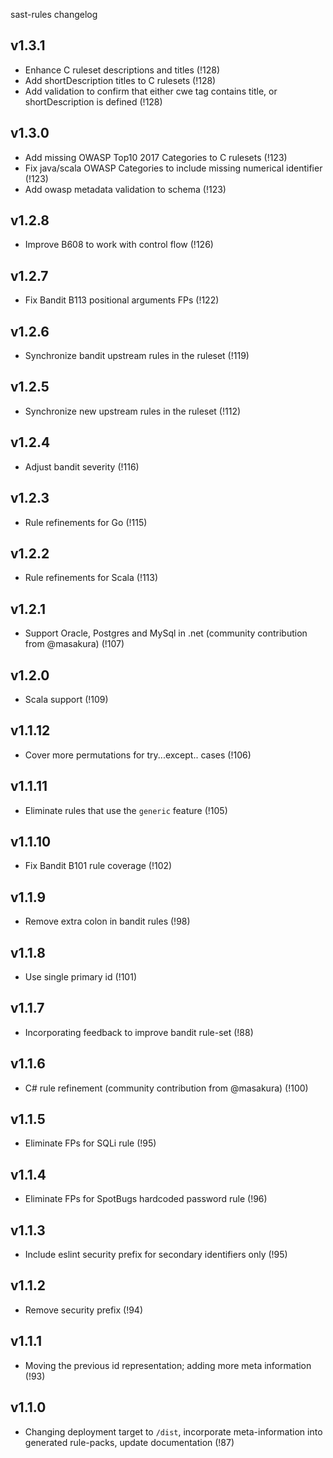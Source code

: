 sast-rules changelog

## v1.3.1
- Enhance C ruleset descriptions and titles (!128)
- Add shortDescription titles to C rulesets (!128)
- Add validation to confirm that either cwe tag contains title, or shortDescription is defined (!128)

## v1.3.0
- Add missing OWASP Top10 2017 Categories to C rulesets (!123)
- Fix java/scala OWASP Categories to include missing numerical identifier (!123)
- Add owasp metadata validation to schema (!123)

## v1.2.8
- Improve B608 to work with control flow (!126)

## v1.2.7
- Fix Bandit B113 positional arguments FPs (!122)

## v1.2.6
- Synchronize bandit upstream rules in the ruleset (!119)

## v1.2.5
- Synchronize new upstream rules in the ruleset (!112)

## v1.2.4
- Adjust bandit severity (!116)

## v1.2.3
- Rule refinements for Go (!115)

## v1.2.2
- Rule refinements for Scala (!113)

## v1.2.1
- Support Oracle, Postgres and MySql in .net (community contribution from @masakura) (!107)

## v1.2.0
- Scala support (!109)

## v1.1.12
- Cover more permutations for try...except.. cases (!106)

## v1.1.11
- Eliminate rules that use the `generic` feature (!105)

## v1.1.10
- Fix Bandit B101 rule coverage (!102)

## v1.1.9
- Remove extra colon in bandit rules (!98)

## v1.1.8
- Use single primary id (!101)

## v1.1.7
- Incorporating feedback to improve bandit rule-set (!88)

## v1.1.6
- C# rule refinement (community contribution from @masakura) (!100)

## v1.1.5
- Eliminate FPs for SQLi rule (!95)

## v1.1.4
- Eliminate FPs for SpotBugs hardcoded password rule (!96)

## v1.1.3
- Include eslint security prefix for secondary identifiers only (!95)

## v1.1.2
- Remove security prefix (!94)

## v1.1.1
- Moving the previous id representation; adding more meta information (!93)

## v1.1.0
- Changing deployment target to `/dist`, incorporate meta-information into
  generated rule-packs, update documentation (!87)

